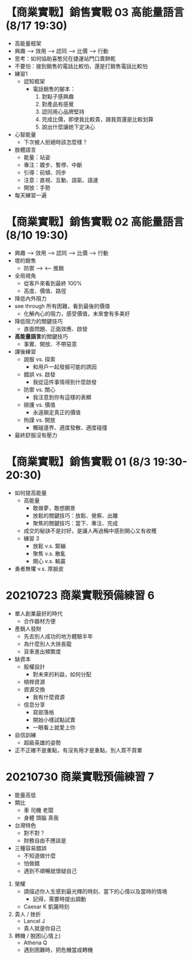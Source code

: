 # 【商業實戰】銷售實戰 03 高能量語言 (8/17 19:30)
- 高能量框架
- 興趣 --> 效用 --> 認同 --> 比價 --> 行動
- 思考：如何協助喜憨兒在捷運站門口賣餅乾
- 不要怕：接到銷售的電話比較怕，還是打銷售電話比較怕
- 練習1
    - 認知框架
        - 電話銷售的腳本：  
            1. 對點子感興趣
            2. 對產品有感覺
            3. 認同用心品牌堅持
            4. 完成比價，即使我比較貴，跟我買還是比較划算
            5. 說出什麼讓她下定決心
- 心智能量
    - 下次被人拒絕時該怎麼樣？
- 肢體語言
    - 能量：站姿
    - 專注：踱步、暫停、中斷
    - 引導：前傾、同步
    - 注意：直視、互動、語氣、語速
    - 開放：手勢
- 每天練習一遍

# 【商業實戰】銷售實戰 02 高能量語言 (8/10 19:30)
- 興趣 --> 效用 --> 認同 --> 比價 --> 行動
- 壞的銷售
    - 防禦 --> <-- 推銷
- 全局視角
    - 從客戶來看到最終 100%
    - 高度、價值、路徑
- 降低內外阻力
- see through 所有困難，看到最後的價值
    - 化解內心的阻力，感受價值，未來會有多美好
- 降低阻力的關鍵技巧
    - 直面問題、正面效應、啟發
- **高能量語言**的關鍵技巧
    - 事實、開放、不帶惡意
- 課後練習
    - 說服 vs. 探索
        - 和用戶一起發掘可能的誘因
    - 錯誤 vs. 啟發
        - 我從這件事情得到什麼啟發
    - 防禦 vs. 關心
        - 我注意到你有這樣的表顯
    - 辯護 vs. 價值
        - 永遠鎖定真正的價值
    - 拘謹 vs. 開放
        - 觸碰邊界、適度發散、適度碰撞
- 最終舒服沒有壓力

# 【商業實戰】銷售實戰 01 (8/3 19:30-20:30)
- 如何提高能量 
    - 高能量
        - 敢做夢，敢想願景
        - 放鬆的關鍵技巧：放鬆、覺察、出離
        - 聚焦的關鍵技巧：當下、專注、完成
    - 成交的秘訣不是討好，是讓人再過稱中感到開心又有收穫
    - 練習 3
        - 放鬆 v.s. 緊繃
        - 聚焦 v.s. 散亂
        - 開心 v.s. 輸贏
- 勇者無懼 v.s. 厚臉皮

# 20210723 商業實戰預備練習 6
- 單人創業最好的時代
    - 合作器材方便
- 產銷人發財
    - 先去別人成功的地方體驗半年
    - 為什麼別人大排長龍
    - 貨車進出頻繁度
- 缺資本
    - 股權設計
        - 對未來的利益，如何分配
    - 槓桿資源
    - 資源交換
        - 我有什麼資源
    - 信息分享
        - 寫部落格
        - 開始小樣試點試賣
        - 一眼看上就愛上你
- 自信訓練
    - 超級英雄的姿勢
- 正不正確不是重點，有沒有用才是重點，別人買不買單

# 20210730 商業實戰預備練習 7
- 能量高低
- 類比
    - 車 司機 老闆 
    - 身體 頭腦 真我
- 台灣特色
    - 對不對？
    - 財務自由不應該是
- 三種容易錯誤
    - 不知道做什麼
    - 怕做錯
    - 遇到不順暢就懷疑自己
1. 榮耀
    - 請描述你人生感到最光輝的時刻、當下的心情以及當時的情境
        - 記得，需要時提出調動
    - Caesar K 凱薩時刻
2. 貴人 / 挫折
    - Lancel J 
    - 貴人就是你自己
3. 轉機 / 脫困(心情上)
    - Athena Q 
    - 遇到困難時，把危機當成轉機